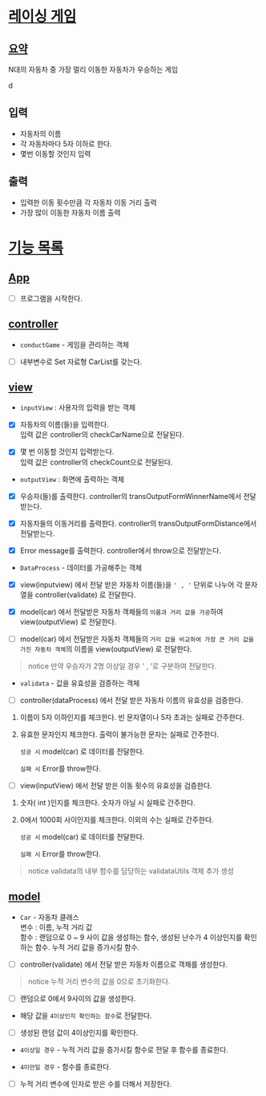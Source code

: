 # [레이싱 게임](#레이싱-게임)
## [요약](#요약)
N대의 자동차 중 가장 멀리 이동한 자동차가 우승하는 게임

d
## 입력
- 자동차의 이름
- 각 자동차마다 5자 이하로 한다.
- 몇번 이동할 것인지 입력
## 출력
- 입력한 이동 횟수만큼 각 자동차 이동 거리 출력
- 가장 많이 이동한 자동차 이름 출력

# [기능 목록](#기능-목록)
## [App](#app-클래스)

- [ ] 프로그램을 시작한다.

## [controller](#controller)

- `conductGame` - 게임을 관리하는 객체
  
- [ ] 내부변수로 Set 자료형 CarList를 갖는다.

## [view](#view)
- `inputView` : 사용자의 입력을 받는 객체

- [x] 자동차의 이름(들)을 입력한다.<br> 입력 값은 controller의 checkCarName으로 전달된다.

- [x] 몇 번 이동할 것인지 입력받는다.<br> 입력 값은 controller의 checkCount으로 전달된다.


- `outputView` : 화면에 출력하는 객체

- [x] 우승자(들)를 출력한다. controller의 transOutputFormWinnerName에서 전달받는다.

- [x] 자동차들의 이동거리를 출력한다. controller의 transOutputFormDistance에서 전달받는다.

- [x] Error message를 출력한다. controller에서 throw으로 전달받는다.

- `DataProcess` - 데이터를 가공해주는 객체

- [x] view(inputview) 에서 전달 받은 자동차 이름(들)을 `' , '` 단위로 나누어 각 문자열을 controller(validate) 로 전달한다.

- [x] model(car) 에서 전달받은 자동차 객체들의 `이름과 거리 값을 가공`하여 view(outputView) 로 전달한다.

- [ ] model(car) 에서 전달받은 자동차 객체들의 `거리 값을 비교하여 가장 큰 거리 값을 가진 자동차 객체`의 이름을 view(outputView) 로 전달한다.

> notice 만약 우승자가 2명 이상일 경우 ' , '로 구분하여 전달한다.

- `validata` - 값을 유효성을 검증하는 객체

- [ ] controller(dataProcess) 에서 전달 받은 자동차 이름의 유효성을 검증한다.<br>
1. 이름이 5자 이하인지를 체크한다. 빈 문자열이나 5자 초과는 실패로 간주한다.
2. 유효한 문자인지 체크한다. 출력이 불가능한 문자는 실패로 간주한다.<br>

    `성공 시` model(car) 로 데이터를 전달한다.

    `실패 시` Error를 throw한다.<br>

- [ ] view(inputView) 에서 전달 받은 이동 횟수의 유효성을 검증한다.<br>
1. 숫자( int )인지를 체크한다. 숫자가 아닐 시 실패로 간주한다.
2. 0에서 1000회 사이인지를 체크한다. 이외의 수는 실패로 간주한다.

    `성공 시` model(car) 로 데이터를 전달한다.

    `실패 시` Error를 throw한다.<br>

> notice validata의 내부 함수를 담당하는 validataUtils 객체 추가 생성

## [model](#model)
- `Car` - 자동차 클래스<br>
변수 : 이름, 누적 거리 값<br>
함수 : 랜덤으로 0 ~ 9 사이 값을 생성하는 함수, 생성된 난수가 4 이상인지를 확인하는 함수. 누적 거리 값을 증가시킬 함수.

- [ ] controller(validate) 에서 전달 받은 자동차 이름으로 객체를 생성한다.
> notice 누적 거리 변수의 값을 0으로 초기화한다.

- [ ] 랜덤으로 0에서 9사이의 값을 생성한다.

- 해당 값을 `4이상인지 확인하는 함수`로 전달한다.

- [ ] 생성된 랜덤 값이 4이상인지를 확인한다.

- `4이상일 경우` - 누적 거리 값을 증가시킬 함수로 전달 후 함수를 종료한다.

- `4미만일 경우` - 함수를 종료한다.

- [ ] 누적 거리 변수에 인자로 받은 수를 더해서 저장한다.
